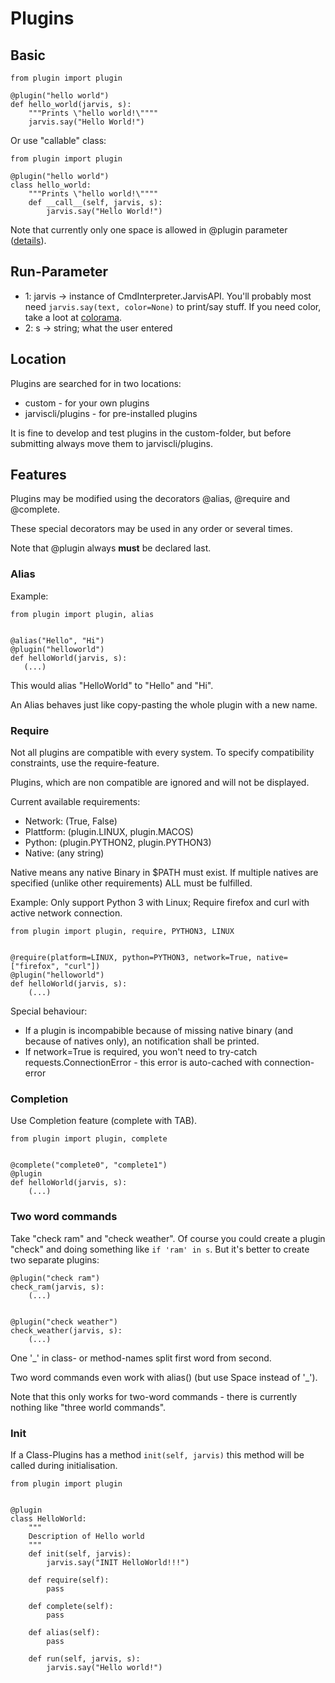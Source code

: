 # Plugins

## Basic
```
from plugin import plugin

@plugin("hello world")
def hello_world(jarvis, s):
    """Prints \"hello world!\""""
    jarvis.say("Hello World!")
```

Or use "callable" class:

```
from plugin import plugin

@plugin("hello world")
class hello_world:
    """Prints \"hello world!\""""
    def __call__(self, jarvis, s):
        jarvis.say("Hello World!")
```

Note that currently only one space is allowed in @plugin parameter ([details](PLUGINS.md#two-word-commands)).


## Run-Parameter

* 1: jarvis -> instance of CmdInterpreter.JarvisAPI. You'll probably most need ``jarvis.say(text, color=None)`` to print/say stuff. If you need color, take a loot at [colorama](https://pypi.org/project/colorama/).
* 2: s -> string; what the user entered

## Location

Plugins are searched for in two locations:

* custom - for your own plugins
* jarviscli/plugins - for pre-installed plugins

It is fine to develop and test plugins in the custom-folder, but before submitting always move them to jarviscli/plugins.


## Features

Plugins may be modified using the decorators @alias, @require and @complete.

These special decorators may be used in any order or several times.

Note that @plugin always **must** be declared last.


### Alias

Example:

```
from plugin import plugin, alias


@alias("Hello", "Hi")
@plugin("helloworld")
def helloWorld(jarvis, s):
   (...)
```

This would alias "HelloWorld" to "Hello" and "Hi".

An Alias behaves just like copy-pasting the whole plugin with a new name.

### Require

Not all plugins are compatible with every system. To specify compatibility constraints, use the require-feature.

Plugins, which are non compatible are ignored and will not be displayed.

Current available requirements:

* Network: (True, False)
* Plattform: (plugin.LINUX, plugin.MACOS)
* Python: (plugin.PYTHON2, plugin.PYTHON3)
* Native: (any string)

Native means any native Binary in $PATH must exist. If multiple natives are specified (unlike other requirements) ALL must be fulfilled.

Example: Only support Python 3 with Linux; Require firefox and curl with active network connection.


```
from plugin import plugin, require, PYTHON3, LINUX


@require(platform=LINUX, python=PYTHON3, network=True, native=["firefox", "curl"])
@plugin("helloworld")
def helloWorld(jarvis, s):
    (...)
```

Special behaviour:

* If a plugin is incompabible because of missing native binary (and because of natives only), an notification shall be printed.
* If network=True is required, you won't need to try-catch requests.ConnectionError - this error is auto-cached with connection-error


### Completion

Use Completion feature (complete with TAB).

```
from plugin import plugin, complete


@complete("complete0", "complete1")
@plugin
def helloWorld(jarvis, s):
    (...)
```


### Two word commands

Take "check ram" and "check weather". Of course you could create a plugin "check" and doing something like ``if 'ram' in s``. But it's better to create two separate plugins:

```
@plugin("check ram")
check_ram(jarvis, s):
    (...)


@plugin("check weather")
check_weather(jarvis, s):
    (...)
```

One '_' in class- or method-names split first word from second.

Two word commands even work with alias() (but use Space instead of '_').

Note that this only works for two-word commands - there is currently nothing like "three world commands".


### Init

If a Class-Plugins has a method ``init(self, jarvis)`` this method will be called during initialisation.

```
from plugin import plugin


@plugin
class HelloWorld:
    """
    Description of Hello world
    """
    def init(self, jarvis):
        jarvis.say("INIT HelloWorld!!!")

    def require(self):
        pass

    def complete(self):
        pass

    def alias(self):
        pass

    def run(self, jarvis, s):
        jarvis.say("Hello world!")
```
